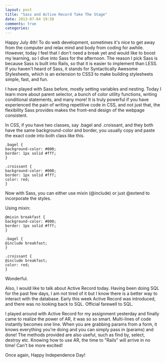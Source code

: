 ```yaml
---
layout: post
title: "Sass and Active Record Take The Stage"
date: 2013-07-04 19:58
comments: true
categories:
---
```


Happy July 4th! To do web development, sometimes it's nice to get away from the computer and relax mind and body from coding for awhile. However, today I feel that I don't need a break yet and would like to boost my learning, so I dive into Sass for the afternoon. The reason I pick Sass is because Sass is built into Rails, so that it is easier to implement than LESS. If you haven't heard of Sass, it stands for Syntactically Awesome Stylesheets, which is an extension to CSS3 to make building stylesheets simple, fast, and fun.

I have played with Sass before, mostly setting variables and nesting. Today I learn more about parent selector, a bunch of color utility functions, writing conditional statements, and many more! It is truly powerful if you have experienced the pain of writing repetitive code in CSS, and not just that, the flexibility Sass provides makes the front-end design of the webpage consistent.

 In CSS, if you have two classes, say .bagel and .croissant, and they both have the same background-color and border, you usually copy and paste the exact code into both class like this.

	.bagel {
	background-color: #000;
	border: 1px solid #fff;
	}

	.croissant {
	background-color: #000;
	border: 1px solid #fff;
	color: red;
	}

Now with Sass, you can either use mixin (@include) or just @extend to incorporate the styles.

Using mixin:

	@mixin breakfast {
	background-color: #000;
	border: 1px solid #fff;
	}

	.bagel {
	@include breakfast;
	}

	.croissant {
	@include breakfast;
	color: red;
	}

Wonderful.



Also, I would like to talk about Active Record today. Having been doing SQL for the past few days, I am not tired of it but I know there is a better way to interact with the database. Early this week Active Record was introduced, and there was no looking back to SQL. Official farewell to SQL.

I played around with Active Record for my assignment yesterday and finally came to realize the power of AR, it was so so smart. Multi-lines of code instantly becomes one line. When you are grabbing params from a form, it knows everything you're doing and you can simply pass in (params) and done! The methods provided are also useful, such as find by, select, destroy etc. Knowing how to use AR, the time to "Rails" will arrive in no time! Can't be more excited!

Once again, Happy Independence Day!